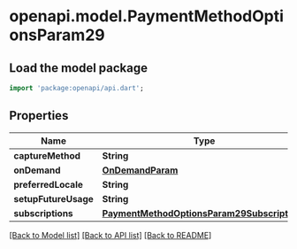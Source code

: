 # openapi.model.PaymentMethodOptionsParam29

## Load the model package
```dart
import 'package:openapi/api.dart';
```

## Properties
Name | Type | Description | Notes
------------ | ------------- | ------------- | -------------
**captureMethod** | **String** |  | [optional] 
**onDemand** | [**OnDemandParam**](OnDemandParam.md) |  | [optional] 
**preferredLocale** | **String** |  | [optional] 
**setupFutureUsage** | **String** |  | [optional] 
**subscriptions** | [**PaymentMethodOptionsParam29Subscriptions**](PaymentMethodOptionsParam29Subscriptions.md) |  | [optional] 

[[Back to Model list]](../README.md#documentation-for-models) [[Back to API list]](../README.md#documentation-for-api-endpoints) [[Back to README]](../README.md)


